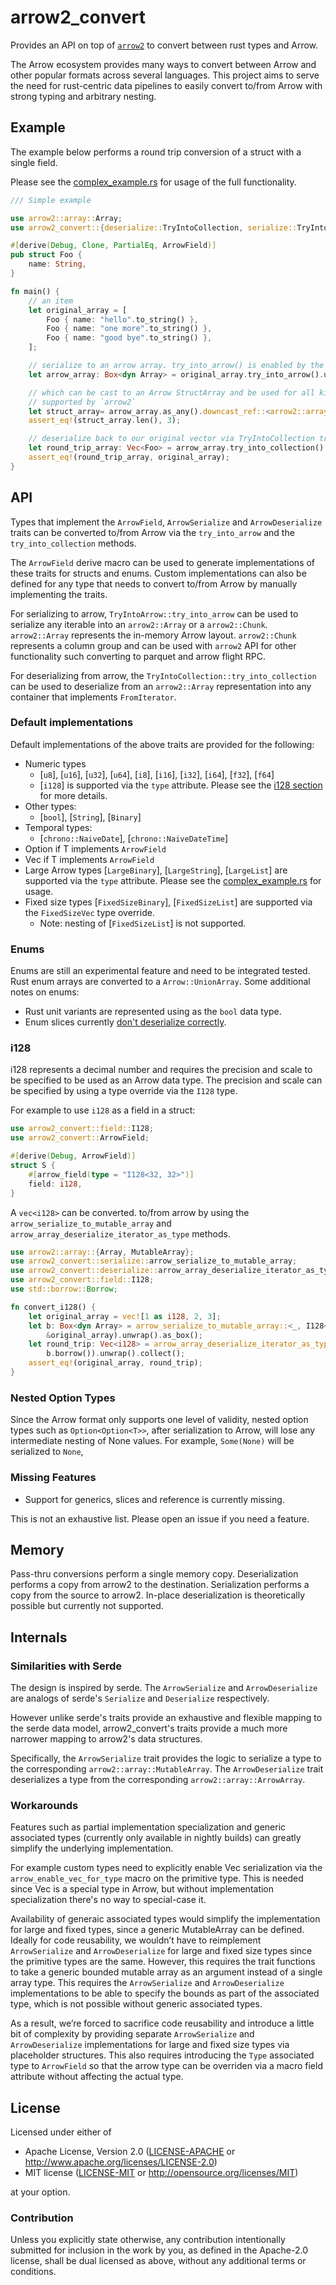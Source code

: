# arrow2_convert

Provides an API on top of [`arrow2`](https://github.com/jorgecarleitao/arrow2) to convert between rust types and Arrow.

The Arrow ecosystem provides many ways to convert between Arrow and other popular formats across several languages. This project aims to serve the need for rust-centric data pipelines to easily convert to/from Arrow with strong typing and arbitrary nesting.

## Example

The example below performs a round trip conversion of a struct with a single field. 

Please see the [complex_example.rs](./arrow2_convert/tests/complex_example.rs) for usage of the full functionality.

```rust
/// Simple example

use arrow2::array::Array;
use arrow2_convert::{deserialize::TryIntoCollection, serialize::TryIntoArrow, ArrowField};

#[derive(Debug, Clone, PartialEq, ArrowField)]
pub struct Foo {
    name: String,
}

fn main() {
    // an item
    let original_array = [
        Foo { name: "hello".to_string() },
        Foo { name: "one more".to_string() },
        Foo { name: "good bye".to_string() },
    ];

    // serialize to an arrow array. try_into_arrow() is enabled by the TryIntoArrow trait
    let arrow_array: Box<dyn Array> = original_array.try_into_arrow().unwrap();

    // which can be cast to an Arrow StructArray and be used for all kinds of IPC, FFI, etc.
    // supported by `arrow2`
    let struct_array= arrow_array.as_any().downcast_ref::<arrow2::array::StructArray>().unwrap();
    assert_eq!(struct_array.len(), 3);

    // deserialize back to our original vector via TryIntoCollection trait.
    let round_trip_array: Vec<Foo> = arrow_array.try_into_collection().unwrap();
    assert_eq!(round_trip_array, original_array);
}
```

## API

Types that implement the `ArrowField`, `ArrowSerialize` and `ArrowDeserialize` traits can be converted to/from Arrow via the `try_into_arrow` and the `try_into_collection` methods. 

The `ArrowField` derive macro can be used to generate implementations of these traits for structs and enums. Custom implementations can also be defined for any type that needs to convert to/from Arrow by manually implementing the traits.

For serializing to arrow, `TryIntoArrow::try_into_arrow` can be used to serialize any iterable into an `arrow2::Array` or a `arrow2::Chunk`.  `arrow2::Array` represents the in-memory Arrow layout. `arrow2::Chunk` represents a column group and can be used with `arrow2` API for other functionality such converting to parquet and arrow flight RPC.

For deserializing from arrow, the `TryIntoCollection::try_into_collection` can be used to deserialize from an `arrow2::Array` representation into any container that implements `FromIterator`.

### Default implementations

Default implementations of the above traits are provided for the following:

- Numeric types
    - [`u8`], [`u16`], [`u32`], [`u64`], [`i8`], [`i16`], [`i32`], [`i64`], [`f32`], [`f64`]
    - [`i128`] is supported via the `type` attribute. Please see the [i128 section](#i128) for more details.
- Other types: 
    - [`bool`], [`String`], [`Binary`]
- Temporal types: 
    - [`chrono::NaiveDate`], [`chrono::NaiveDateTime`]
- Option<T> if T implements `ArrowField`
- Vec<T> if T implements `ArrowField`
- Large Arrow types [`LargeBinary`], [`LargeString`], [`LargeList`] are supported via the `type` attribute. Please see the [complex_example.rs](./arrow2_convert/tests/complex_example.rs) for usage.
- Fixed size types [`FixedSizeBinary`], [`FixedSizeList`] are supported via the `FixedSizeVec` type override.
    - Note: nesting of [`FixedSizeList`] is not supported.

### Enums

Enums are still an experimental feature and need to be integrated tested. Rust enum arrays are converted to a `Arrow::UnionArray`. Some additional notes on enums:

- Rust unit variants are represented using as the `bool` data type.
- Enum slices currently [don't deserialize correctly](https://github.com/DataEngineeringLabs/arrow2-convert/issues/53).

### i128

i128 represents a decimal number and requires the precision and scale to be specified to be used as an Arrow data type. The precision and scale can be specified by using a type override via the `I128` type. 

For example to use `i128` as a field in a struct:

```rust
use arrow2_convert::field::I128;
use arrow2_convert::ArrowField;

#[derive(Debug, ArrowField)]
struct S {
    #[arrow_field(type = "I128<32, 32>")]
    field: i128,
}
```

A `vec<i128>` can be converted. to/from arrow by using the `arrow_serialize_to_mutable_array` and `arrow_array_deserialize_iterator_as_type` methods. 

```rust
use arrow2::array::{Array, MutableArray};
use arrow2_convert::serialize::arrow_serialize_to_mutable_array;
use arrow2_convert::deserialize::arrow_array_deserialize_iterator_as_type;
use arrow2_convert::field::I128;
use std::borrow::Borrow;

fn convert_i128() {
    let original_array = vec![1 as i128, 2, 3];
    let b: Box<dyn Array> = arrow_serialize_to_mutable_array::<_, I128<32,32>, _>(
        &original_array).unwrap().as_box();
    let round_trip: Vec<i128> = arrow_array_deserialize_iterator_as_type::<_, I128<32,32>>(
        b.borrow()).unwrap().collect();
    assert_eq!(original_array, round_trip);
}

```
### Nested Option Types

Since the Arrow format only supports one level of validity, nested option types such as `Option<Option<T>>`, after serialization to Arrow, will lose any intermediate nesting of None values. For example, `Some(None)` will be serialized to `None`, 

### Missing Features

- Support for generics, slices and reference is currently missing.

This is not an exhaustive list. Please open an issue if you need a feature.
## Memory

Pass-thru conversions perform a single memory copy. Deserialization performs a copy from arrow2 to the destination. Serialization performs a copy from the source to arrow2. In-place deserialization is theoretically possible but currently not supported.

## Internals

### Similarities with Serde

The design is inspired by serde. The `ArrowSerialize` and `ArrowDeserialize` are analogs of serde's `Serialize` and `Deserialize` respectively.

However unlike serde's traits provide an exhaustive and flexible mapping to the serde data model, arrow2_convert's traits provide a much more narrower mapping to arrow2's data structures.

Specifically, the `ArrowSerialize` trait provides the logic to serialize a type to the corresponding `arrow2::array::MutableArray`. The `ArrowDeserialize` trait deserializes a type from the corresponding `arrow2::array::ArrowArray`. 

### Workarounds

Features such as partial implementation specialization and generic associated types (currently only available in nightly builds) can greatly simplify the underlying implementation.

For example custom types need to explicitly enable Vec<T> serialization via the `arrow_enable_vec_for_type` macro on the primitive type. This is needed since Vec<u8> is a special type in Arrow, but without implementation specialization there's no way to special-case it.

Availability of generaic associated types would simplify the implementation for large and fixed types, since a generic MutableArray can be defined. Ideally for code reusability, we wouldn’t have to reimplement `ArrowSerialize` and `ArrowDeserialize` for large and fixed size types since the primitive types are the same. However, this requires the trait functions to take a generic bounded mutable array as an argument instead of a single array type. This requires the `ArrowSerialize` and `ArrowDeserialize` implementations to be able to specify the bounds as part of the associated type, which is not possible without generic associated types.

As a result, we’re forced to sacrifice code reusability and introduce a little bit of complexity by providing separate `ArrowSerialize` and `ArrowDeserialize` implementations for large and fixed size types via placeholder structures. This also requires introducing the `Type` associated type to `ArrowField` so that the arrow type can be overriden via a macro field attribute without affecting the actual type.

## License

Licensed under either of

 * Apache License, Version 2.0 ([LICENSE-APACHE](LICENSE-APACHE) or http://www.apache.org/licenses/LICENSE-2.0)
 * MIT license ([LICENSE-MIT](LICENSE-MIT) or http://opensource.org/licenses/MIT)

at your option.

### Contribution

Unless you explicitly state otherwise, any contribution intentionally submitted for inclusion in the work by you, as defined in the Apache-2.0 license, shall be dual licensed as above, without any additional terms or conditions.

